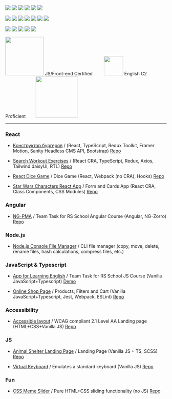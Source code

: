 
  <img src="https://img.shields.io/badge/JavaScript%20ES6+-323330?style=for-the-badge&logo=javascript&logoColor=F7DF1E">   <img src="https://img.shields.io/badge/TypeScript-007ACC?style=for-the-badge&logo=typescript&logoColor=white">   <img src="https://img.shields.io/badge/Angular-DD0031?style=for-the-badge&logo=angular&logoColor=white">    <img src="https://img.shields.io/badge/React-20232A?style=for-the-badge&logo=react&logoColor=61DAFB"> <img src="https://img.shields.io/badge/Redux-593D88?style=for-the-badge&logo=redux&logoColor=white">  <img src="https://img.shields.io/badge/testing%20library-323330?style=for-the-badge&logo=testing-library&logoColor=red">  
  
  
 <img src="https://img.shields.io/badge/HTML5-E34F26?style=for-the-badge&logo=html5&logoColor=white">     <img src="https://img.shields.io/badge/CSS3-1572B6?style=for-the-badge&logo=css3&logoColor=white">     <img src="https://img.shields.io/badge/Sass-CC6699?style=for-the-badge&logo=sass&logoColor=white">     <img src="https://img.shields.io/badge/Tailwind_CSS-38B2AC?style=for-the-badge&logo=tailwind-css&logoColor=white">     <img src="https://img.shields.io/badge/material%20design-757575?style=for-the-badge&logo=material%20design&logoColor=white">     <img src="https://img.shields.io/badge/Ant%20Design-1890FF?style=for-the-badge&logo=antdesign&logoColor=white">   <img src="https://img.shields.io/badge/Bootstrap-712cf9?style=for-the-badge&logo=bootstrap&logoColor=white">
  
 <img src="https://img.shields.io/badge/VSCode-0078D4?style=for-the-badge&logo=visual%20studio%20code&logoColor=white">    <img src="https://img.shields.io/badge/eslint-3A33D1?style=for-the-badge&logo=eslint&logoColor=white"> <img src="https://img.shields.io/badge/prettier-1A2C34?style=for-the-badge&logo=prettier&logoColor=F7BA3E">       <img src="https://img.shields.io/badge/webpack-1572B6?style=for-the-badge&logo=webpack&logoColor=white">  <img src="https://img.shields.io/badge/npm-DD0031?style=for-the-badge&logo=npm&logoColor=white">
 
 
 
[<img src="https://rs.school/images/rs_school.svg" width="120">](https://rs.school/js/)  JS/Front-end Certified &nbsp; &nbsp; &nbsp; &nbsp; [<img src="https://user-images.githubusercontent.com/99475472/217828159-34f5c637-ac5d-417f-a989-87c631dbf53a.png" width="60">](https://www.efset.org/ef-set-50/) English C2 Proficient &nbsp; &nbsp; &nbsp; &nbsp;[<img src="https://user-images.githubusercontent.com/99475472/232998461-fd9342ae-ba60-4a77-b9ed-041d6cc8d86e.png" width="130">](https://yandex.ru/yaintern/algorithm-training)

-----------------

 
 ### React
 
* [Конструктор бургеров](https://123burger.netlify.app/) / (React, TypeScript, Redux Toolkit, Framer Motion, Sanity Headless CMS API, Bootstrap) [Repo](https://github.com/022022/cosy)
 
* [Search Workout Exercises](https://awesomesportsapp.netlify.app/) /  (React CRA, TypeScript, Redux, Axios, Tailwind daisyUI, RTL) [Repo](https://github.com/022022/rapid-api-app)

* [React Dice Game](https://022022.github.io/React-Dice-Game/) / Dice Game (React,  Webpack (no CRA), Hooks) [Repo](https://github.com/022022/React-Dice-Game)

* [Star Wars Characters React App](https://character-cards-five.vercel.app/) / Form and Cards App (React CRA, Class Components, CSS Modules) [Repo](https://github.com/022022/character-cards) 
 
 
 ### Angular

* [NG-PMA](https://ng-pma.netlify.app/welcome) / Team Task for RS School Angular Course (Angular, NG-Zorro) [Repo](https://github.com/ThorsAngerVaNeT/project-management-app)


 ### Node.js

* [Node.js Console File Manager](https://github.com/022022/nodejs-file-manager) / CLI file manager (copy, move, delete, rename files, hash calculations, compress files, etc.)


 ### JavaScript & Typescript

* [App for Learning English](https://github.com/AnastasiaLL/rslang/tree/develop) / Team Task for RS School JS Course (Vanilla JavaScript+Typescript) [Demo](https://www.youtube.com/watch?v=eNPyBiJDbRM)

* [Online Shop Page](https://022022.github.io/Online-Store/) / Products, Filters and Cart (Vanilla JavaScript+Typescript, Jest, Webpack, ESLint) [Repo](https://github.com/022022/Online-Store)


 ### Accessibility
 
* [Accessible layout](https://022022.github.io/accessible-app/) / WCAG compliant 2.1 Level AA Landing page (HTML+CSS+Vanilla JS) [Repo](https://github.com/022022/accessible-app)


 ### JS

* [Animal Shelter Landing Page](https://022022.github.io/Shelter/pages/main/index.html) / Landing Page (Vanilla JS + TS, SCSS) [Repo](https://github.com/022022/Shelter)

* [Virtual Keyboard](https://022022.github.io/virtual-keyboard/) / Emulates a standard keyboard (Vanilla JS) [Repo](https://github.com/022022/virtual-keyboard/tree/dev)


 ### Fun

* [CSS Meme Slider](https://022022.github.io/cssMemSlider/cssMemSlider/index.html) / Pure HTML+CSS sliding functionality (no JS) [Repo](https://github.com/022022/cssMemSlider/)



